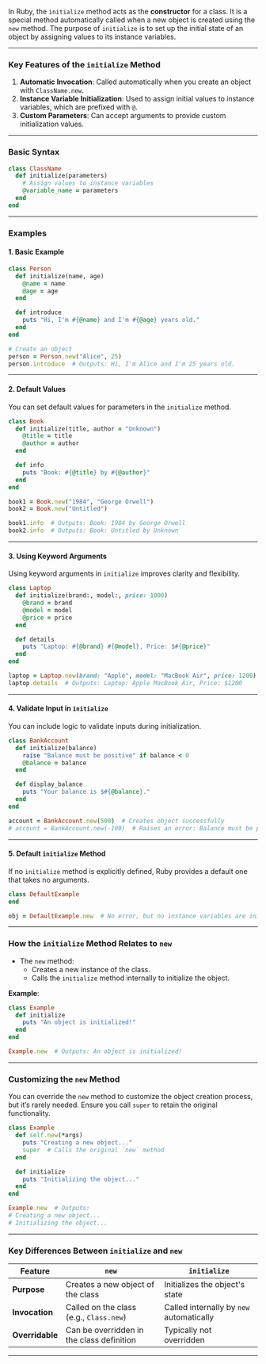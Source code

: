 In Ruby, the `initialize` method acts as the **constructor** for a class. It is a special method automatically called when a new object is created using the `new` method. The purpose of `initialize` is to set up the initial state of an object by assigning values to its instance variables.

---

### **Key Features of the `initialize` Method**
1. **Automatic Invocation**: Called automatically when you create an object with `ClassName.new`.
2. **Instance Variable Initialization**: Used to assign initial values to instance variables, which are prefixed with `@`.
3. **Custom Parameters**: Can accept arguments to provide custom initialization values.

---

### **Basic Syntax**
```ruby
class ClassName
  def initialize(parameters)
    # Assign values to instance variables
    @variable_name = parameters
  end
end
```

---

### **Examples**

#### **1. Basic Example**
```ruby
class Person
  def initialize(name, age)
    @name = name
    @age = age
  end

  def introduce
    puts "Hi, I'm #{@name} and I'm #{@age} years old."
  end
end

# Create an object
person = Person.new("Alice", 25)
person.introduce  # Outputs: Hi, I'm Alice and I'm 25 years old.
```

---

#### **2. Default Values**
You can set default values for parameters in the `initialize` method.

```ruby
class Book
  def initialize(title, author = "Unknown")
    @title = title
    @author = author
  end

  def info
    puts "Book: #{@title} by #{@author}"
  end
end

book1 = Book.new("1984", "George Orwell")
book2 = Book.new("Untitled")

book1.info  # Outputs: Book: 1984 by George Orwell
book2.info  # Outputs: Book: Untitled by Unknown
```

---

#### **3. Using Keyword Arguments**
Using keyword arguments in `initialize` improves clarity and flexibility.

```ruby
class Laptop
  def initialize(brand:, model:, price: 1000)
    @brand = brand
    @model = model
    @price = price
  end

  def details
    puts "Laptop: #{@brand} #{@model}, Price: $#{@price}"
  end
end

laptop = Laptop.new(brand: "Apple", model: "MacBook Air", price: 1200)
laptop.details  # Outputs: Laptop: Apple MacBook Air, Price: $1200
```

---

#### **4. Validate Input in `initialize`**
You can include logic to validate inputs during initialization.

```ruby
class BankAccount
  def initialize(balance)
    raise "Balance must be positive" if balance < 0
    @balance = balance
  end

  def display_balance
    puts "Your balance is $#{@balance}."
  end
end

account = BankAccount.new(500)  # Creates object successfully
# account = BankAccount.new(-100)  # Raises an error: Balance must be positive
```

---

#### **5. Default `initialize` Method**
If no `initialize` method is explicitly defined, Ruby provides a default one that takes no arguments.

```ruby
class DefaultExample
end

obj = DefaultExample.new  # No error, but no instance variables are initialized
```

---

### **How the `initialize` Method Relates to `new`**
- The `new` method:
  - Creates a new instance of the class.
  - Calls the `initialize` method internally to initialize the object.

**Example**:
```ruby
class Example
  def initialize
    puts "An object is initialized!"
  end
end

Example.new  # Outputs: An object is initialized!
```

---

### **Customizing the `new` Method**
You can override the `new` method to customize the object creation process, but it’s rarely needed. Ensure you call `super` to retain the original functionality.

```ruby
class Example
  def self.new(*args)
    puts "Creating a new object..."
    super  # Calls the original `new` method
  end

  def initialize
    puts "Initializing the object..."
  end
end

Example.new  # Outputs:
# Creating a new object...
# Initializing the object...
```

---

### **Key Differences Between `initialize` and `new`**
| **Feature**     | **`new`**                                 | **`initialize`**                          |
|------------------|-------------------------------------------|-------------------------------------------|
| **Purpose**      | Creates a new object of the class         | Initializes the object's state            |
| **Invocation**   | Called on the class (e.g., `Class.new`)   | Called internally by `new` automatically |
| **Overridable**  | Can be overridden in the class definition | Typically not overridden                  |

---
